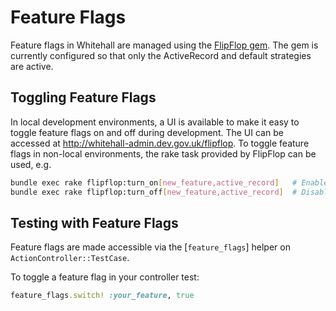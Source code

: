 # Feature Flags

Feature flags in Whitehall are managed using the [FlipFlop gem](https://github.com/voormedia/flipflop). The gem is currently
configured so that only the ActiveRecord and default strategies are active.

## Toggling Feature Flags

In local development environments, a UI is available to make it easy to toggle feature flags on and off during development.
The UI can be accessed at http://whitehall-admin.dev.gov.uk/flipflop. To toggle feature flags in non-local environments, the
rake task provided by FlipFlop can be used, e.g.

```bash
bundle exec rake flipflop:turn_on[new_feature,active_record]   # Enables the new feature with the Active Record strategy
bundle exec rake flipflop:turn_off[new_feature,active_record]  # Disables the new feature with the Active Record strategy
```

## Testing with Feature Flags

Feature flags are made accessible via the [`feature_flags`] helper on `ActionController::TestCase`.

To toggle a feature flag in your controller test:

```ruby
feature_flags.switch! :your_feature, true
```